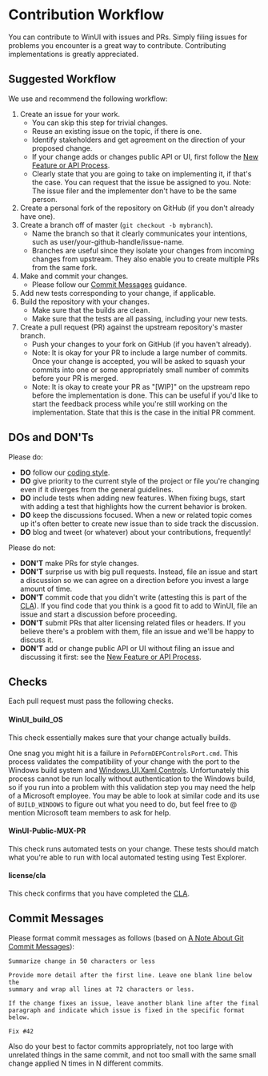 # Contribution Workflow

You can contribute to WinUI with issues and PRs. Simply filing issues for 
problems you encounter is a great way to contribute. Contributing 
implementations is greatly appreciated.

## Suggested Workflow

We use and recommend the following workflow:
1. Create an issue for your work. 
    * You can skip this step for trivial changes.
    * Reuse an existing issue on the topic, if there is one.
    * Identify stakeholders and get agreement on the direction of your proposed
     change.
    * If your change adds or changes public API or UI, first follow
    the [New Feature or API Process](feature_proposal_process.md).
    * Clearly state that you are going to take on implementing it, if that's 
    the case. You can request that the issue be assigned to you. Note: The 
    issue filer and the implementer don't have to be the same person.
2. Create a personal fork of the repository on GitHub (if you don't already 
have one).
3. Create a branch off of master (`git checkout -b mybranch`). 
    * Name the branch so that it clearly communicates your intentions, such as 
    user/your-github-handle/issue-name.
    * Branches are useful since they isolate your changes from incoming changes 
    from upstream. They also enable you to create multiple PRs from the same 
    fork.
4. Make and commit your changes. 
    * Please follow our [Commit Messages](contribution_workflow.md#Commit%20Messages) 
    guidance.
5. Add new tests corresponding to your change, if applicable.
6. Build the repository with your changes. 
    * Make sure that the builds are clean.
    * Make sure that the tests are all passing, including your new tests.
7. Create a pull request (PR) against the upstream repository's master branch. 
    * Push your changes to your fork on GitHub (if you haven't already).
    - Note: It is okay for your PR to include a large number of commits. Once 
    your change is accepted, you will be asked to squash your commits into one 
    or some appropriately small number of commits before your PR is merged.
    - Note: It is okay to create your PR as "[WIP]" on the upstream repo before 
    the implementation is done. This can be useful if you'd like to start the 
    feedback process while you're still working on the implementation. State 
    that this is the case in the initial PR comment.

## DOs and DON'Ts

Please do:
* **DO** follow our [coding style](developer_guide.md#Code%20style%20and%20conventions).
* **DO** give priority to the current style of the project or file you're 
changing even if it diverges from the general guidelines.
* **DO** include tests when adding new features. When fixing bugs, start with 
adding a test that highlights how the current behavior is broken.
* **DO** keep the discussions focused. When a new or related topic comes up 
it's often better to create new issue than to side track the discussion.
* **DO** blog and tweet (or whatever) about your contributions, frequently!

Please do not:
* **DON'T** make PRs for style changes.
* **DON'T** surprise us with big pull requests. Instead, file an issue and 
start a discussion so we can agree on a direction before you invest a large 
amount of time.
* **DON'T** commit code that you didn't write (attesting this is part of the 
[CLA](https://cla.microsoft.com)). If you find code that you think is a good 
fit to add to WinUI, file an issue and start a discussion before proceeding.
* **DON'T** submit PRs that alter licensing related files or headers. If you 
believe there's a problem with them, file an issue and we'll be happy to 
discuss it.
* **DON'T** add or change public API or UI without filing an issue and 
discussing it first: see the [New Feature or API Process](feature_proposal_process.md).

## Checks

Each pull request must pass the following checks.

#### WinUI_build_OS

This check essentially makes sure that your change actually builds.

One snag you might hit is a failure in `PeformDEPControlsPort.cmd`. This 
process validates the compatibility of your change with the port to the Windows
build system and [Windows.UI.Xaml.Controls](https://docs.microsoft.com/uwp/api/Windows.UI.Xaml.Controls).
Unfortunately this process cannot be run locally without authentication to the 
Windows build, so if you run into a problem with this validation step you may 
need the help of a Microsoft employee. You may be able to look at similar code 
and its use of `BUILD_WINDOWS` to figure out what you need to do, but feel free 
to @ mention Microsoft team members to ask for help.

#### WinUI-Public-MUX-PR

This check runs automated tests on your change. These tests should match what 
you're able to run with local automated testing using Test Explorer.

#### license/cla

This check confirms that you have completed the [CLA](https://cla.microsoft.com).

## Commit Messages

Please format commit messages as follows (based on [A Note About Git Commit Messages](http://tbaggery.com/2008/04/19/a-note-about-git-commit-messages.html)):

```
Summarize change in 50 characters or less
	
Provide more detail after the first line. Leave one blank line below the 
summary and wrap all lines at 72 characters or less.
	
If the change fixes an issue, leave another blank line after the final 
paragraph and indicate which issue is fixed in the specific format below.
	
Fix #42
```

Also do your best to factor commits appropriately, not too large with unrelated 
things in the same commit, and not too small with the same small change applied 
N times in N different commits.
